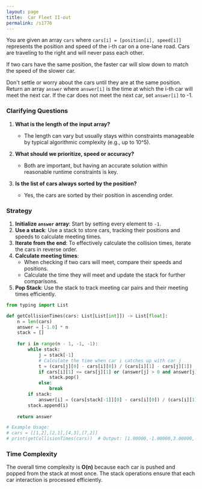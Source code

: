 ```yaml
---
layout: page
title:  Car Fleet II-out
permalink: /s1776
---
```

You are given an array `cars` where `cars[i] = [position[i], speed[i]]` represents the position and speed of the i-th car on a one-lane road. Cars are traveling to the right and will never pass each other.

If two cars have the same position, the faster car will slow down to match the speed of the slower car.

Don't settle or worry about the cars until they are at the same position. Return an array `answer` where `answer[i]` is the time at which the i-th car will meet the next car. If the car does not meet the next car, set `answer[i]` to -1.

### Clarifying Questions
1. **What is the length of the input array?**
    - The length can vary but usually stays within constraints manageable by typical algorithmic complexity (e.g., up to 10^5).

2. **What should we prioritize, speed or accuracy?**
    - Both are important, but having an accurate solution within reasonable runtime constraints is key.

3. **Is the list of cars always sorted by the position?**
    - Yes, the cars are sorted by their position in ascending order.

### Strategy
1. **Initialize `answer` array**: Start by setting every element to `-1`.
2. **Use a stack**: Use a stack to store cars, tracking their positions and speeds to calculate meeting times.
3. **Iterate from the end**: To effectively calculate the collision times, iterate the cars in reverse order.
4. **Calculate meeting times**:
   - When checking if two cars will meet, compare their speeds and positions.
   - Calculate the time they will meet and update the stack for further comparisons.
5. **Pop Stack**: Use the stack to track meeting car pairs and their meeting times efficiently.

```python
from typing import List

def getCollisionTimes(cars: List[List[int]]) -> List[float]:
    n = len(cars)
    answer = [-1.0] * n
    stack = []
    
    for i in range(n - 1, -1, -1):
        while stack:
            j = stack[-1]
            # Calculate the time when car i catches up with car j
            t = (cars[j][0] - cars[i][0]) / (cars[i][1] - cars[j][1])
            if cars[i][1] <= cars[j][1] or (answer[j] > 0 and answer[j] < t):
                stack.pop()
            else:
                break
        if stack:
            answer[i] = (cars[stack[-1]][0] - cars[i][0]) / (cars[i][1] - cars[stack[-1]][1])
        stack.append(i)
    
    return answer

# Example Usage:
# cars = [[1,2],[2,1],[4,3],[7,2]]
# print(getCollisionTimes(cars))  # Output: [1.00000,-1.00000,3.00000,-1.00000]
```

### Time Complexity
The overall time complexity is **O(n)** because each car is pushed and popped from the stack at most once. The stack operations ensure that each car interaction is processed efficiently.